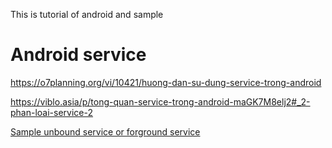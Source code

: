 This is tutorial of android and sample

# Android service

https://o7planning.org/vi/10421/huong-dan-su-dung-service-trong-android

https://viblo.asia/p/tong-quan-service-trong-android-maGK7M8elj2#_2-phan-loai-service-2

[Sample unbound service or forground service](PlaySongService)